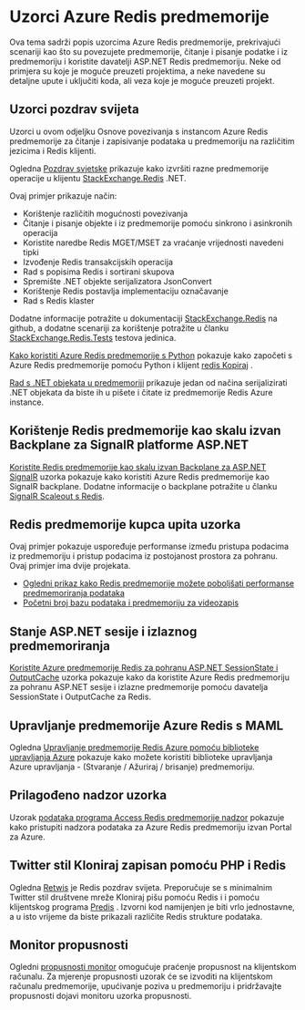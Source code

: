 <properties 
    pageTitle="Azure Redis predmemorije uzoraka | Microsoft Azure" 
    description="Saznajte kako koristiti predmemorije Redis Azure" 
    services="redis-cache" 
    documentationCenter="" 
    authors="steved0x" 
    manager="douge" 
    editor=""/>

<tags 
    ms.service="cache" 
    ms.workload="tbd" 
    ms.tgt_pltfrm="cache-redis" 
    ms.devlang="multiple" 
    ms.topic="article" 
    ms.date="08/30/2016" 
    ms.author="sdanie"/>

# <a name="azure-redis-cache-samples"></a>Uzorci Azure Redis predmemorije 

Ova tema sadrži popis uzorcima Azure Redis predmemorije, prekrivajući scenariji kao što su povezujete predmemorije, čitanje i pisanje podatke i iz predmemoriju i koristite davatelji ASP.NET Redis predmemoriju. Neke od primjera su koje je moguće preuzeti projektima, a neke navedene su detaljne upute i uključiti koda, ali veza koje je moguće preuzeti projekt.

## <a name="hello-world-samples"></a>Uzorci pozdrav svijeta

Uzorci u ovom odjeljku Osnove povezivanja s instancom Azure Redis predmemorije za čitanje i zapisivanje podataka u predmemoriju na različitim jezicima i Redis klijenti.

Ogledna [Pozdrav svjetske](https://github.com/rustd/RedisSamples/tree/master/HelloWorld) prikazuje kako izvršiti razne predmemorije operacije u klijentu [StackExchange.Redis](https://github.com/StackExchange/StackExchange.Redis) .NET.

Ovaj primjer prikazuje način:

-   Korištenje različitih mogućnosti povezivanja
-   Čitanje i pisanje objekte i iz predmemorije pomoću sinkrono i asinkronih operacija
-   Koristite naredbe Redis MGET/MSET za vraćanje vrijednosti navedeni tipki
-   Izvođenje Redis transakcijskih operacija
-   Rad s popisima Redis i sortirani skupova
-   Spremište .NET objekte serijalizatora JsonConvert
-   Korištenje Redis postavlja implementaciju označavanje
-   Rad s Redis klaster

Dodatne informacije potražite u dokumentaciji [StackExchange.Redis](https://github.com/StackExchange/StackExchange.Redis) na github, a dodatne scenariji za korištenje potražite u članku [StackExchange.Redis.Tests](https://github.com/StackExchange/StackExchange.Redis/tree/master/StackExchange.Redis.Tests) testova jedinica.

[Kako koristiti Azure Redis predmemorije s Python](cache-python-get-started.md) pokazuje kako započeti s Azure Redis predmemorije pomoću Python i klijent [redis Kopiraj](https://github.com/andymccurdy/redis-py) .

[Rad s .NET objekata u predmemoriji](cache-dotnet-how-to-use-azure-redis-cache.md#work-with-net-objects-in-the-cache) prikazuje jedan od načina serijalizirati .NET objekata da biste ih u pišete i čitate iz predmemorije Redis Azure instance. 

## <a name="use-redis-cache-as-a-scale-out-backplane-for-aspnet-signalr"></a>Korištenje Redis predmemorije kao skalu izvan Backplane za SignalR platforme ASP.NET

[Koristite Redis predmemorije kao skalu izvan Backplane za ASP.NET SignalR](https://github.com/rustd/RedisSamples/tree/master/RedisAsSignalRBackplane) uzorka pokazuje kako koristiti Azure Redis predmemorije kao SignalR backplane. Dodatne informacije o backplane potražite u članku [SignalR Scaleout s Redis](http://www.asp.net/signalr/overview/performance/scaleout-with-redis).

## <a name="redis-cache-customer-query-sample"></a>Redis predmemorije kupca upita uzorka

Ovaj primjer pokazuje uspoređuje performanse između pristupa podacima iz predmemoriju i pristup podacima iz postojanost prostora za pohranu. Ovaj primjer ima dvije projekata.

-   [Ogledni prikaz kako Redis predmemorije možete poboljšati performanse predmemoriranja podataka](https://github.com/rustd/RedisSamples/tree/master/RedisCacheCustomerQuerySample)
-   [Početni broj bazu podataka i predmemoriju za videozapis](https://github.com/rustd/RedisSamples/tree/master/SeedCacheForCustomerQuerySample)

## <a name="aspnet-session-state-and-output-caching"></a>Stanje ASP.NET sesije i izlaznog predmemoriranja

[Koristite Azure predmemorije Redis za pohranu ASP.NET SessionState i OutputCache](https://github.com/rustd/RedisSamples/tree/master/SessionState_OutputCaching) uzorka pokazuje kako da koristite Azure Redis predmemoriju za pohranu ASP.NET sesije i izlazne predmemorije pomoću davatelja SessionState i OutputCache za Redis.

## <a name="manage-azure-redis-cache-with-maml"></a>Upravljanje predmemorije Azure Redis s MAML

Ogledna [Upravljanje predmemorije Redis Azure pomoću biblioteke upravljanja Azure](https://github.com/rustd/RedisSamples/tree/master/ManageCacheUsingMAML) pokazuje kako možete koristiti biblioteke upravljanja Azure upravljanja - (Stvaranje / Ažuriraj / brisanje) predmemoriju. 

## <a name="custom-monitoring-sample"></a>Prilagođeno nadzor uzorka

Uzorak [podataka programa Access Redis predmemorije nadzor](https://github.com/rustd/RedisSamples/tree/master/CustomMonitoring) pokazuje kako pristupiti nadzora podataka za Azure Redis predmemoriju izvan Portal za Azure.

## <a name="a-twitter-style-clone-written-using-php-and-redis"></a>Twitter stil Kloniraj zapisan pomoću PHP i Redis

Ogledna [Retwis](https://github.com/SyntaxC4-MSFT/retwis) je Redis pozdrav svijeta. Preporučuje se s minimalnim Twitter stil društvene mreže Kloniraj pišu pomoću Redis i i pomoću klijentskog programa [Predis](https://github.com/nrk/predis) . Izvorni kod namijenjen je biti vrlo jednostavne, a u isto vrijeme da biste prikazali različite Redis strukture podataka.

## <a name="bandwidth-monitor"></a>Monitor propusnosti

Ogledni [propusnosti monitor](https://github.com/JonCole/SampleCode/tree/master/BandWidthMonitor) omogućuje praćenje propusnost na klijentskom računalu. Za mjerenje propusnosti uzorak će se izvoditi na klijentskom računalu predmemorije, upućivanje poziva u predmemoriju i pridržavajte propusnosti dojavi monitoru uzorka propusnosti.
